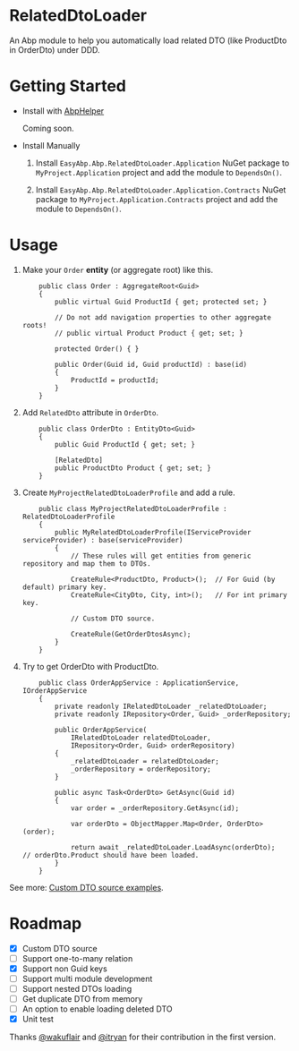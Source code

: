 # RelatedDtoLoader

An Abp module to help you automatically load related DTO (like ProductDto in OrderDto) under DDD.

# Getting Started

* Install with [AbpHelper](https://github.com/EasyAbp/AbpHelper.GUI)

    Coming soon.

* Install Manually

    1. Install `EasyAbp.Abp.RelatedDtoLoader.Application` NuGet package to `MyProject.Application` project and add the module to `DependsOn()`.

    1. Install `EasyAbp.Abp.RelatedDtoLoader.Application.Contracts` NuGet package to `MyProject.Application.Contracts` project and add the module to `DependsOn()`.

# Usage

1. Make your `Order` **entity** (or aggregate root) like this.

    ```
        public class Order : AggregateRoot<Guid>
        {
            public virtual Guid ProductId { get; protected set; }
            
            // Do not add navigation properties to other aggregate roots!
            // public virtual Product Product { get; set; }
    
            protected Order() { }
            
            public Order(Guid id, Guid productId) : base(id)
            {
                ProductId = productId;
            }
        }
    ```

1. Add `RelatedDto` attribute in `OrderDto`.

    ```
        public class OrderDto : EntityDto<Guid>
        {
            public Guid ProductId { get; set; }
            
            [RelatedDto]
            public ProductDto Product { get; set; }
        }
    ```

1. Create `MyProjectRelatedDtoLoaderProfile` and add a rule.

    ```
        public class MyProjectRelatedDtoLoaderProfile : RelatedDtoLoaderProfile
        {
            public MyRelatedDtoLoaderProfile(IServiceProvider serviceProvider) : base(serviceProvider)
            {
                // These rules will get entities from generic repository and map them to DTOs.
                
                CreateRule<ProductDto, Product>();  // For Guid (by default) primary key.
                CreateRule<CityDto, City, int>();   // For int primary key.
                
                // Custom DTO source.
                
                CreateRule(GetOrderDtosAsync);
            }
        }
    ```

1. Try to get OrderDto with ProductDto.

    ```
        public class OrderAppService : ApplicationService, IOrderAppService
        {
            private readonly IRelatedDtoLoader _relatedDtoLoader;
            private readonly IRepository<Order, Guid> _orderRepository;
            
            public OrderAppService(
                IRelatedDtoLoader relatedDtoLoader,
                IRepository<Order, Guid> orderRepository)
            {
                _relatedDtoLoader = relatedDtoLoader;
                _orderRepository = orderRepository;
            }
            
            public async Task<OrderDto> GetAsync(Guid id)
            {
                var order = _orderRepository.GetAsync(id);
    
                var orderDto = ObjectMapper.Map<Order, OrderDto>(order);
                
                return await _relatedDtoLoader.LoadAsync(orderDto);   // orderDto.Product should have been loaded.
            }
        }
    ```

See more: [Custom DTO source examples](doc/CustomDtoSource.md).

# Roadmap

- [x] Custom DTO source
- [ ] Support one-to-many relation
- [x] Support non Guid keys
- [ ] Support multi module development
- [ ] Support nested DTOs loading
- [ ] Get duplicate DTO from memory
- [ ] An option to enable loading deleted DTO
- [x] Unit test

Thanks [@wakuflair](https://github.com/wakuflair) and [@itryan](https://github.com/itryan) for their contribution in the first version.
